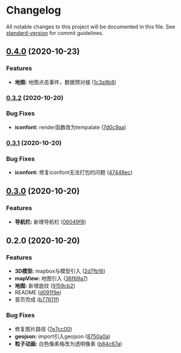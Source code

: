 # Changelog

All notable changes to this project will be documented in this file. See [standard-version](https://github.com/conventional-changelog/standard-version) for commit guidelines.

## [0.4.0](https://github.com/Dzxwind/dzx-screen/compare/v0.3.2...v0.4.0) (2020-10-23)


### Features

* **地图:** 地图点击事件，数据预对接 ([1c3a9b8](https://github.com/Dzxwind/dzx-screen/commit/1c3a9b8785ea2e1178a1d10736e92f1a6e453dc9))

### [0.3.2](https://github.com/Dzxwind/dzx-screen/compare/v0.3.1...v0.3.2) (2020-10-20)


### Bug Fixes

* **iconfont:** render函数改为tempalate ([7d0c9aa](https://github.com/Dzxwind/dzx-screen/commit/7d0c9aa9e2adf69a1ebd65c897740a6aecc6f844))

### [0.3.1](https://github.com/Dzxwind/dzx-screen/compare/v0.3.0...v0.3.1) (2020-10-20)


### Bug Fixes

* **iconfont:** 修复iconfont无法打包的问题 ([47448ec](https://github.com/Dzxwind/dzx-screen/commit/47448ec3f6df89c27d70d89c95c446c1c5e79e9f))

## [0.3.0](https://github.com/Dzxwind/dzx-screen/compare/v0.2.0...v0.3.0) (2020-10-20)


### Features

* **导航栏:** 新增导航栏 ([06049f8](https://github.com/Dzxwind/dzx-screen/commit/06049f8dd0018634aa666b1654fd76a6e74920a1))

## 0.2.0 (2020-10-20)


### Features

* **3D模型:** mapbox与模型引入 ([2d7fb16](https://github.com/Dzxwind/dzx-screen/commit/2d7fb16ba31832d784463264169965b53077b5be))
* **mapView:** 地图引入 ([36f69a7](https://github.com/Dzxwind/dzx-screen/commit/36f69a76d72743f5c5b489d22144046913971cfd))
* **地图:** 新增底纹 ([9159cb2](https://github.com/Dzxwind/dzx-screen/commit/9159cb292bac34ba8bf6555225fc936e2aaeed99))
* README ([d091f9e](https://github.com/Dzxwind/dzx-screen/commit/d091f9e5b7efc40ca8ce183b710f3de3d5b408f5))
* 首页完成 ([b77611f](https://github.com/Dzxwind/dzx-screen/commit/b77611ff626246c0cfaf6d709af59a640d9ae827))


### Bug Fixes

* 修复图片路径 ([7e7cc00](https://github.com/Dzxwind/dzx-screen/commit/7e7cc00ed331c252815176038a16952c15ba99c2))
* **geojson:** import引入geojson ([8750a0a](https://github.com/Dzxwind/dzx-screen/commit/8750a0adb1e02637190d7be118ae0ba76ae8ad6a))
* **粒子动画:** 白色像素格改为透明像素 ([b84c67a](https://github.com/Dzxwind/dzx-screen/commit/b84c67adbb9a12d38ec4e29795e33ead3590e9d2))
